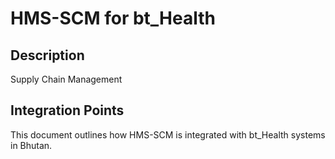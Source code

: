 # HMS-SCM for bt_Health

## Description

Supply Chain Management

## Integration Points

This document outlines how HMS-SCM is integrated with bt_Health systems in Bhutan.
